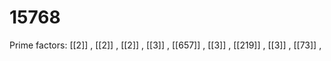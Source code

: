 # 15768

Prime factors: [[2]] , [[2]] , [[2]] , [[3]] , [[657]] , [[3]] , [[219]] , [[3]] , [[73]] , 